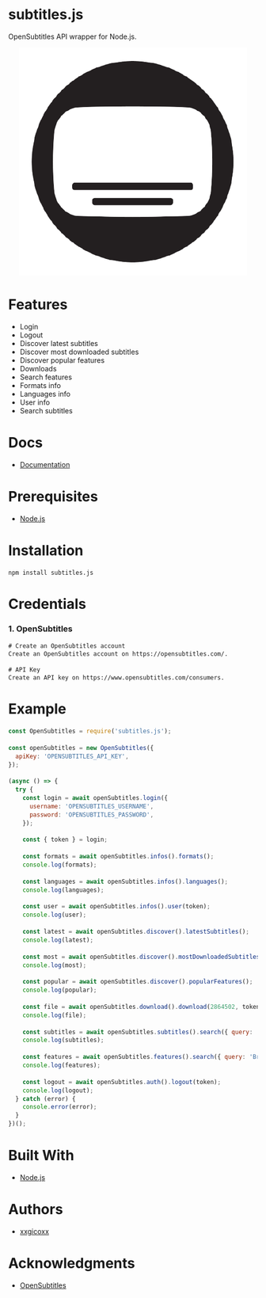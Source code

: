 # subtitles.js
OpenSubtitles API wrapper for Node.js.

<p align="center">
  <img src="assets/imgs/opensubtitles.png ">
</p>

# Features
* Login
* Logout
* Discover latest subtitles
* Discover most downloaded subtitles
* Discover popular features
* Downloads
* Search features
* Formats info
* Languages info
* User info
* Search subtitles

# Docs
* [Documentation](https://opensubtitles.stoplight.io/docs/opensubtitles-api/open_api.json)

# Prerequisites
* [Node.js](https://nodejs.org/en/)

# Installation
````
npm install subtitles.js
````

# Credentials
### 1. OpenSubtitles
````
# Create an OpenSubtitles account
Create an OpenSubtitles account on https://opensubtitles.com/.

# API Key
Create an API key on https://www.opensubtitles.com/consumers.
````

# Example
```javascript
const OpenSubtitles = require('subtitles.js');

const openSubtitles = new OpenSubtitles({
  apiKey: 'OPENSUBTITLES_API_KEY',
});

(async () => {
  try {
    const login = await openSubtitles.login({
      username: 'OPENSUBTITLES_USERNAME',
      password: 'OPENSUBTITLES_PASSWORD',
    });

    const { token } = login;

    const formats = await openSubtitles.infos().formats();
    console.log(formats);

    const languages = await openSubtitles.infos().languages();
    console.log(languages);

    const user = await openSubtitles.infos().user(token);
    console.log(user);

    const latest = await openSubtitles.discover().latestSubtitles();
    console.log(latest);

    const most = await openSubtitles.discover().mostDownloadedSubtitles();
    console.log(most);

    const popular = await openSubtitles.discover().popularFeatures();
    console.log(popular);

    const file = await openSubtitles.download().download(2864502, token);
    console.log(file);

    const subtitles = await openSubtitles.subtitles().search({ query: 'Breaking Bad S01E02' });
    console.log(subtitles);

    const features = await openSubtitles.features().search({ query: 'Breaking' });
    console.log(features);

    const logout = await openSubtitles.auth().logout(token);
    console.log(logout);
  } catch (error) {
    console.error(error);
  }
})();
```

# Built With
* [Node.js](https://nodejs.org/en/)

# Authors
* [xxgicoxx](https://github.com/xxgicoxx)

# Acknowledgments
* [OpenSubtitles](https://www.opensubtitles.com/)